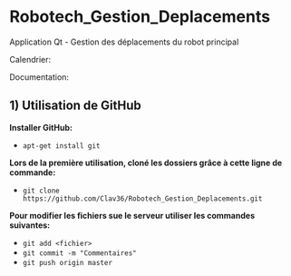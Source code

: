# Robotech_Gestion_Deplacements
Application Qt - Gestion des déplacements du robot principal

Calendrier:

Documentation:

## 1) Utilisation de GitHub

<strong>Installer GitHub:</strong>

- `apt-get install git`

<strong>Lors de la première utilisation, cloné les dossiers grâce à cette ligne de commande: </strong>

- `git clone https://github.com/Clav36/Robotech_Gestion_Deplacements.git`
  
<strong>Pour modifier les fichiers sue le serveur utiliser les commandes suivantes:</strong>

- `git add <fichier>`
- `git commit -m "Commentaires"`
- `git push origin master`
  
  
  
  

